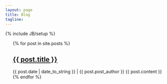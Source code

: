 ```yaml
---
layout: page
title: Blog
tagline:
---
```

{% include JB/setup %}

<ul class="posts">
  {% for post in site.posts %}
    <a href="{{ BASE_PATH }}{{ post.url }}"><h2>{{ post.title }}</h2></a>
    {{ post.date | date_to_string }} | {{ post.post_author }}
    {{ post.content }}
  {% endfor %}
</ul>
